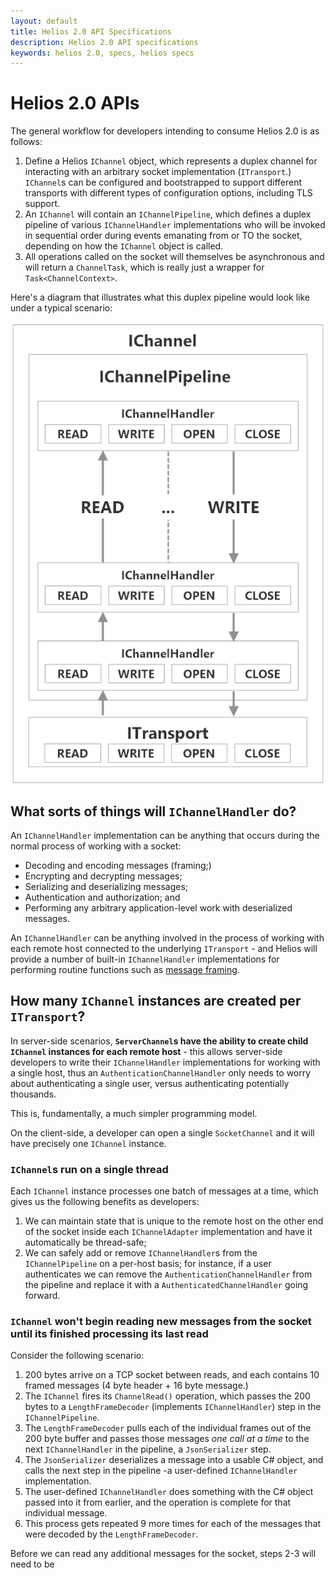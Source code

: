 ```yaml
---
layout: default
title: Helios 2.0 API Specifications
description: Helios 2.0 API specifications
keywords: helios 2.0, specs, helios specs
---
```


# Helios 2.0 APIs
The general workflow for developers intending to consume Helios 2.0 is as follows:

1. Define a Helios `IChannel` object, which represents a duplex channel for interacting with an arbitrary socket implementation (`ITransport`.) `IChannel`s can be configured and bootstrapped to support different transports with different types of configuration options, including TLS support.
2. An `IChannel` will contain an `IChannelPipeline`, which defines a duplex pipeline of various `IChannelHandler` implementations who will be invoked in sequential order during events emanating from or TO the socket, depending on how the `IChannel` object is called.
3. All operations called on the socket will themselves be asynchronous and will return a `ChannelTask`, which is really just a wrapper for `Task<ChannelContext>`.

Here's a diagram that illustrates what this duplex pipeline would look like under a typical scenario:

<div class="row">
	<div class="large-12 columns small-centered" style="text-align:center;">
			<img src="images/helios-pipeline-api.png" alt="Helios `IChannel` with `IChannelHandler` pipeline wrapped around a socket transport"/>
	</div>
</div>

## What sorts of things will `IChannelHandler` do?
An `IChannelHandler` implementation can be anything that occurs during the normal process of working with a socket:

* Decoding and encoding messages (framing;)
* Encrypting and decrypting messages;
* Serializing and deserializing messages;
* Authentication and authorization; and
* Performing any arbitrary application-level work with deserialized messages.

An `IChannelHandler` can be anything involved in the process of working with each remote host connected to the underlying `ITransport` - and Helios will provide a number of built-in `IChannelHandler` implementations for performing routine functions such as [message framing](http://www.codeproject.com/Articles/37496/TCP-IP-Protocol-Design-Message-Framing "TCP/IP Protocol Design: Message Framing").

## How many `IChannel` instances are created per `ITransport`?
In server-side scenarios, **`ServerChannel`s have the ability to create child `IChannel` instances for each remote host** - this allows server-side developers to write their `IChannelHandler` implementations for working with a single host, thus an `AuthenticationChannelHandler` only needs to worry about authenticating a single user, versus authenticating potentially thousands.

This is, fundamentally, a much simpler programming model.

On the client-side, a developer can open a single `SocketChannel` and it will have precisely one `IChannel` instance.

### `IChannel`s run on a single thread
Each `IChannel` instance processes one batch of messages at a time, which gives us the following benefits as developers:

1. We can maintain state that is unique to the remote host on the other end of the socket inside each `IChannelAdapter` implementation and have it automatically be thread-safe;
2. We can safely add or remove `IChannelHandler`s from the `IChannelPipeline` on a per-host basis; for instance, if a user authenticates we can remove the `AuthenticationChannelHandler` from the pipeline and replace it with a `AuthenticatedChannelHandler` going forward.

### `IChannel` won't begin reading new messages from the socket until its finished processing its last read
Consider the following scenario:

1. 200 bytes arrive on a TCP socket between reads, and each contains 10 framed messages (4 byte header + 16 byte message.)
2. The `IChannel` fires its `ChannelRead()` operation, which passes the 200 bytes to a `LengthFrameDecoder` (implements `IChannelHandler`) step in the `IChannelPipeline`.
3. The `LengthFrameDecoder` pulls each of the individual frames out of the 200 byte buffer and passes those messages *one call at a time* to the next `IChannelHandler` in the pipeline, a `JsonSerializer` step.
4. The `JsonSerializer` deserializes a message into a usable C# object, and calls the next step in the pipeline -a user-defined `IChannelHandler` implementation.
5. The user-defined `IChannelHandler` does something with the C# object passed into it from earlier, and the operation is complete for that individual message.
6. This process gets repeated 9 more times for each of the messages that were decoded by the `LengthFrameDecoder`.

Before we can read any additional messages for the socket, steps 2-3 will need to be
